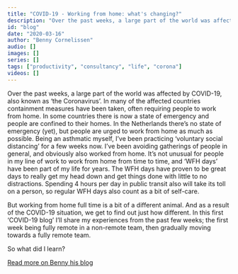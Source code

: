 ```yaml
---
title: "COVID-19 - Working from home: what's changing?"
description: "Over the past weeks, a large part of the world was affected by COVID-19, also known as ‘the Coronavirus’. In many of the affected countries containment measures have been taken, often requiring people to work from home. In some countries there is now a state of emergency and people are confined to their homes. In the Netherlands there’s no state of emergency (yet), but people are urged to work from home as much as possible." 
id: "blog"
date: "2020-03-16"
author: "Benny Cornelissen"
audio: []
images: []
series: []
tags: ["productivity", "consultancy", "life", "corona"]
videos: []
---
```

Over the past weeks, a large part of the world was affected by COVID-19, also known as ‘the Coronavirus’. In many of the affected countries containment measures have been taken, often requiring people to work from home. In some countries there is now a state of emergency and people are confined to their homes. In the Netherlands there’s no state of emergency (yet), but people are urged to work from home as much as possible. Being an asthmatic myself, I’ve been practicing ‘voluntary social distancing’ for a few weeks now. I’ve been avoiding gatherings of people in general, and obviously also worked from home. It’s not unusual for people in my line of work to work from home from time to time, and ‘WFH days’ have been part of my life for years. The WFH days have proven to be great days to really get my head down and get things done with little to no distractions. Spending 4 hours per day in public transit also will take its toll on a person, so regular WFH days also count as a bit of self-care.

But working from home full time is a bit of a different animal. And as a result of the COVID-19 situation, we get to find out just how different. In this first ‘COVID-19 blog’ I’ll share my experiences from the past few weeks; the first week being fully remote in a non-remote team, then gradually moving towards a fully remote team.

So what did I learn?

[Read more on Benny his blog](https://blog.bennycornelissen.nl/post/corona-working-from-home-whats-changing/)